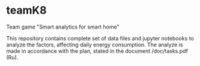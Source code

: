 # teamK8
Team game "Smart analytics for smart home"

This repository contains complete set of data files and jupyter notebooks to analyze
the factors, affecting daily energy consumption. The analyze is made in accordance 
with the plan, stated in the document /doc/tasks.pdf (Ru).
